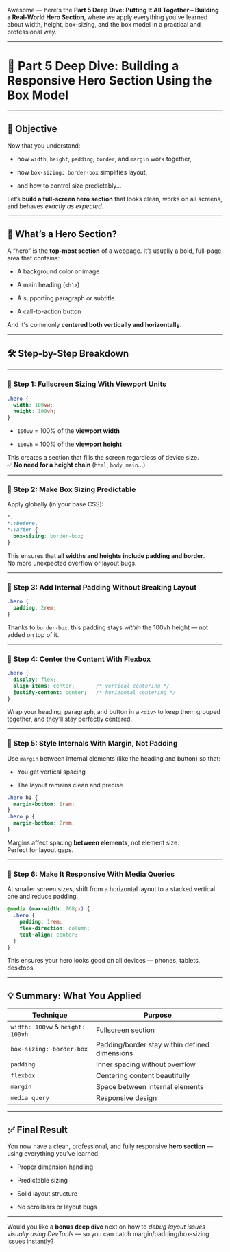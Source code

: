 Awesome — here's the **Part 5 Deep Dive: Putting It All Together – Building a Real-World Hero Section**, where we apply everything you've learned about width, height, box-sizing, and the box model in a practical and professional way.

---

# 🧱 Part 5 Deep Dive: Building a Responsive Hero Section Using the Box Model

---

## 🎯 Objective

Now that you understand:

- how `width`, `height`, `padding`, `border`, and `margin` work together,
    
- how `box-sizing: border-box` simplifies layout,
    
- and how to control size predictably...
    

Let’s **build a full-screen hero section** that looks clean, works on all screens, and behaves _exactly as expected_.

---

## 🧩 What’s a Hero Section?

A “hero” is the **top-most section** of a webpage. It’s usually a bold, full-page area that contains:

- A background color or image
    
- A main heading (`<h1>`)
    
- A supporting paragraph or subtitle
    
- A call-to-action button
    

And it's commonly **centered both vertically and horizontally**.

---

## 🛠 Step-by-Step Breakdown

---

### 🔹 Step 1: Fullscreen Sizing With Viewport Units

```css
.hero {
  width: 100vw;
  height: 100vh;
}
```

- `100vw` = 100% of the **viewport width**
    
- `100vh` = 100% of the **viewport height**
    

This creates a section that fills the screen regardless of device size.  
✅ **No need for a height chain** (`html`, `body`, `main`...).

---

### 🔹 Step 2: Make Box Sizing Predictable

Apply globally (in your base CSS):

```css
*,
*::before,
*::after {
  box-sizing: border-box;
}
```

This ensures that **all widths and heights include padding and border**.  
No more unexpected overflow or layout bugs.

---

### 🔹 Step 3: Add Internal Padding Without Breaking Layout

```css
.hero {
  padding: 2rem;
}
```

Thanks to `border-box`, this padding stays _within_ the 100vh height — not added on top of it.

---

### 🔹 Step 4: Center the Content With Flexbox

```css
.hero {
  display: flex;
  align-items: center;       /* vertical centering */
  justify-content: center;   /* horizontal centering */
}
```

Wrap your heading, paragraph, and button in a `<div>` to keep them grouped together, and they’ll stay perfectly centered.

---

### 🔹 Step 5: Style Internals With Margin, Not Padding

Use `margin` between internal elements (like the heading and button) so that:

- You get vertical spacing
    
- The layout remains clean and precise
    

```css
.hero h1 {
  margin-bottom: 1rem;
}
.hero p {
  margin-bottom: 2rem;
}
```

Margins affect spacing **between elements**, not element size.  
Perfect for layout gaps.

---

### 🔹 Step 6: Make It Responsive With Media Queries

At smaller screen sizes, shift from a horizontal layout to a stacked vertical one and reduce padding.

```css
@media (max-width: 768px) {
  .hero {
    padding: 1rem;
    flex-direction: column;
    text-align: center;
  }
}
```

This ensures your hero looks good on all devices — phones, tablets, desktops.

---

## 💡 Summary: What You Applied

|Technique|Purpose|
|---|---|
|`width: 100vw` & `height: 100vh`|Fullscreen section|
|`box-sizing: border-box`|Padding/border stay within defined dimensions|
|`padding`|Inner spacing without overflow|
|`flexbox`|Centering content beautifully|
|`margin`|Space between internal elements|
|`media query`|Responsive design|

---

## ✅ Final Result

You now have a clean, professional, and fully responsive **hero section** — using everything you’ve learned:

- Proper dimension handling
    
- Predictable sizing
    
- Solid layout structure
    
- No scrollbars or layout bugs
    

---

Would you like a **bonus deep dive** next on how to _debug layout issues visually using DevTools_ — so you can catch margin/padding/box-sizing issues instantly?